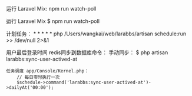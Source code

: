 

运行 Laravel Mix: npm run watch-poll

运行 Laravel Mix
    $ npm run watch-poll


计划任务：
    * * * * * php /Users/wangkai/web/larabbs/artisan schedule:run >> /dev/null 2>&1


用户最后登录时间 redis同步到数据库命令：
    手动同步：
        $ php artisan larabbs:sync-user-actived-at
        
    任务调度 app/Console/Kernel.php：
        // 每日零时执行一次
        $schedule->command('larabbs:sync-user-actived-at')->dailyAt('00:00');
    
        